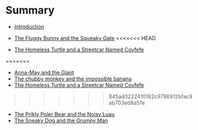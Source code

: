 # Summary

* [Introduction](README.md)
* [The Fluggy Bunny and the Squeaky Gate](bock_david/story.md)
<<<<<<< HEAD

* [The Homeless Turtle and a Streetcar Named Covfefe](clark/story.md)

=======
* [Anna-May and the Giant](lyken_nyketha/story.md)
* [The chubby monkey and the impossible banana](yun_tae/story.md)
* [The Homeless Turtle and a Streetcar Named Covfefe](clark/story.md)
>>>>>>> 845ad3222410182c9786912bfac9ab703ed8a51e
* [The Prikly Poler Bear and the Noisy Luau](shin_justin/story.md)
* [The Sneaky Dog and the Grumpy Man](cahill_mason/story.md)
